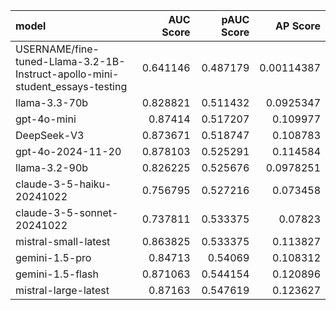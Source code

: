 | model                                                                           |   AUC Score |   pAUC Score |   AP Score |
|:--------------------------------------------------------------------------------|------------:|-------------:|-----------:|
| USERNAME/fine-tuned-Llama-3.2-1B-Instruct-apollo-mini-student_essays-testing |    0.641146 |     0.487179 | 0.00114387 |
| llama-3.3-70b                                                                   |    0.828821 |     0.511432 | 0.0925347  |
| gpt-4o-mini                                                                     |    0.87414  |     0.517207 | 0.109977   |
| DeepSeek-V3                                                                     |    0.873671 |     0.518747 | 0.108783   |
| gpt-4o-2024-11-20                                                               |    0.878103 |     0.525291 | 0.114584   |
| llama-3.2-90b                                                                   |    0.826225 |     0.525676 | 0.0978251  |
| claude-3-5-haiku-20241022                                                       |    0.756795 |     0.527216 | 0.073458   |
| claude-3-5-sonnet-20241022                                                      |    0.737811 |     0.533375 | 0.07823    |
| mistral-small-latest                                                            |    0.863825 |     0.533375 | 0.113827   |
| gemini-1.5-pro                                                                  |    0.84713  |     0.54069  | 0.108312   |
| gemini-1.5-flash                                                                |    0.871063 |     0.544154 | 0.120896   |
| mistral-large-latest                                                            |    0.87163  |     0.547619 | 0.123627   |